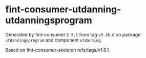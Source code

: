 # fint-consumer-utdanning-utdanningsprogram

Generated by fint-consumer `2.5.1` from tag `v3.16.0` on package `utdanningsprogram` and component `utdanning`.

Based on fint-consumer-skeleton refs/tags/v1.8.1.
